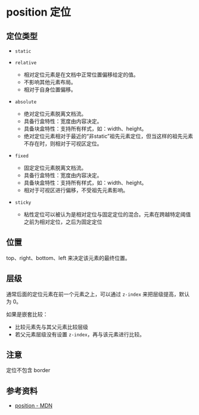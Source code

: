 # position 定位

## 定位类型

- `static`

- `relative`
  - 相对定位元素是在文档中正常位置偏移给定的值。
  - 不影响其他元素布局。
  - 相对于自身位置偏移。

- `absolute`
  - 绝对定位元素脱离文档流。
  - 具备行盒特性：宽度由内容决定。
  - 具备块盒特性：支持所有样式，如：width、height。
  - 绝对定位元素相对于最近的“非static”祖先元素定位，但当这样的祖先元素不存在时，则相对于可视区定位。

- `fixed`
  - 固定定位元素脱离文档流。
  - 具备行盒特性：宽度由内容决定。
  - 具备块盒特性：支持所有样式，如：width、height。
  - 相对于可视区进行偏移，不受祖先元素影响。

- `sticky`
  - 粘性定位可以被认为是相对定位与固定定位的混合。元素在跨越特定阈值之前为相对定位，之后为固定定位

## 位置

top、right、bottom、left 来决定该元素的最终位置。

## 层级

通常后面的定位元素在前一个元素之上，可以通过 `z-index` 来把层级提高，默认为 0。

如果是嵌套比较：

- 比较元素先与其父元素比较层级
- 若父元素层级没有设置 `z-index`，再与该元素进行比较。

## 注意

定位不包含 border

## 参考资料

- [position - MDN](https://developer.mozilla.org/zh-CN/docs/Web/CSS/position)

